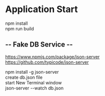 # Application Start
npm install<br/>
npm run build

## -- Fake DB Service -- 
https://www.npmjs.com/package/json-server
https://github.com/typicode/json-server

npm install -g json-server <br/>
create db.json file<br/>
start New Terminal window <br/>
json-server --watch db.json<br/>

